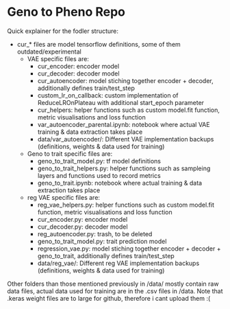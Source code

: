 # Geno to Pheno Repo

Quick explainer for the fodler structure:
* cur_\* files are model tensorflow definitions, some of them outdated/experimental
  * VAE specific files are:
    * cur_encoder: encoder model
    * cur_decoder: decoder model
    * cur_autoencoder: model stiching together encoder + decoder, additionally defines train/test_step
    * custom_lr_on_callback: custom implementation of ReduceLROnPlateau with additional start_epoch parameter
    * cur_helpers: helper functions such as custom model.fit function, metric visualisations and loss function
    * var_autoencoder_parental.ipynb: notebook where actual VAE training & data extraction takes place
    * data/var_autoencoder/: Different VAE implementation backups (definitions, weights & data used for training)
  * Geno to trait specific files are:
    * geno_to_trait_model.py: tf model definitions
    * geno_to_trait_helpers.py: helper functions such as sampleing layers and functions used to record metrics
    * geno_to_trait.ipynb: notebook where actual training & data extraction takes place
  * reg VAE specific files are:
    * reg_vae_helpers.py: helper functions such as custom model.fit function, metric visualisations and loss function
    * cur_encoder.py: encoder model
    * cur_decoder.py: decoder model
    * reg_autoencoder.py: trash, to be deleted
    * geno_to_trait_model.py: trait prediction model
    * regression_vae.py: model stiching together encoder + decoder + geno_to_trait, additionally defines train/test_step
    * data/reg_vae/: Different reg VAE implementation backups (definitions, weights & data used for training)

Other folders than those mentioned previously in /data/ mostly contain raw data files, actual data used for training are in the .csv files in /data.
Note that .keras weight files are to large for github, therefore i cant upload them :(